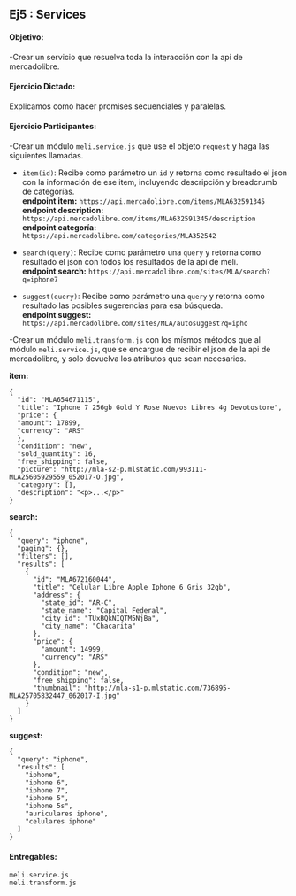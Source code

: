 ## Ej5 : Services

#### Objetivo:

-Crear un servicio que resuelva toda la interacción con la api de mercadolibre.  

#### Ejercicio Dictado:  
Explicamos como hacer promises secuenciales y paralelas.

#### Ejercicio Participantes:   
-Crear un módulo `meli.service.js` que use el objeto `request` y haga las siguientes llamadas.
  - `item(id)`: Recibe como parámetro un `id` y retorna como resultado el json con la información de ese item, incluyendo descripción y breadcrumb de categorías.  
  **endpoint item:** `https://api.mercadolibre.com/items/MLA632591345`  
  **endpoint description:** `https://api.mercadolibre.com/items/MLA632591345/description`  
  **endpoint categoría:** `https://api.mercadolibre.com/categories/MLA352542`  
  
  - `search(query)`: Recibe como parámetro una `query` y retorna como resultado el json con todos los resultados de la api de meli.    
  **endpoint search:** `https://api.mercadolibre.com/sites/MLA/search?q=iphone7`  
  
  - `suggest(query)`: Recibe como parámetro una `query` y retorna como resultado las posibles sugerencias para esa búsqueda.  
  **endpoint suggest:** `https://api.mercadolibre.com/sites/MLA/autosuggest?q=ipho`  

-Crear un módulo `meli.transform.js` con los mísmos métodos que al módulo `meli.service.js`, que se encargue de recibir el json de la api de mercadolibre, y solo devuelva los atributos que sean necesarios.  

**item:**  
```
{
  "id": "MLA654671115",
  "title": "Iphone 7 256gb Gold Y Rose Nuevos Libres 4g Devotostore",
  "price": {
  "amount": 17899,
  "currency": "ARS"
  },
  "condition": "new",
  "sold_quantity": 16,
  "free_shipping": false,
  "picture": "http://mla-s2-p.mlstatic.com/993111-MLA25605929559_052017-O.jpg",
  "category": [],
  "description": "<p>...</p>"
}
```

**search:**  
```
{
  "query": "iphone",
  "paging": {},
  "filters": [],
  "results": [
    {
      "id": "MLA672160044",
      "title": "Celular Libre Apple Iphone 6 Gris 32gb",
      "address": {
        "state_id": "AR-C",
        "state_name": "Capital Federal",
        "city_id": "TUxBQkNIQTM5NjBa",
        "city_name": "Chacarita"
      },
      "price": {
        "amount": 14999,
        "currency": "ARS"
      },
      "condition": "new",
      "free_shipping": false,
      "thumbnail": "http://mla-s1-p.mlstatic.com/736895-MLA25705832447_062017-I.jpg"
    }
  ]
}
```

**suggest:**  
```
{
  "query": "iphone",
  "results": [
    "iphone",
    "iphone 6",
    "iphone 7",
    "iphone 5",
    "iphone 5s",
    "auriculares iphone",
    "celulares iphone"
  ]
}
```

#### Entregables: 
`meli.service.js`  
`meli.transform.js`  
